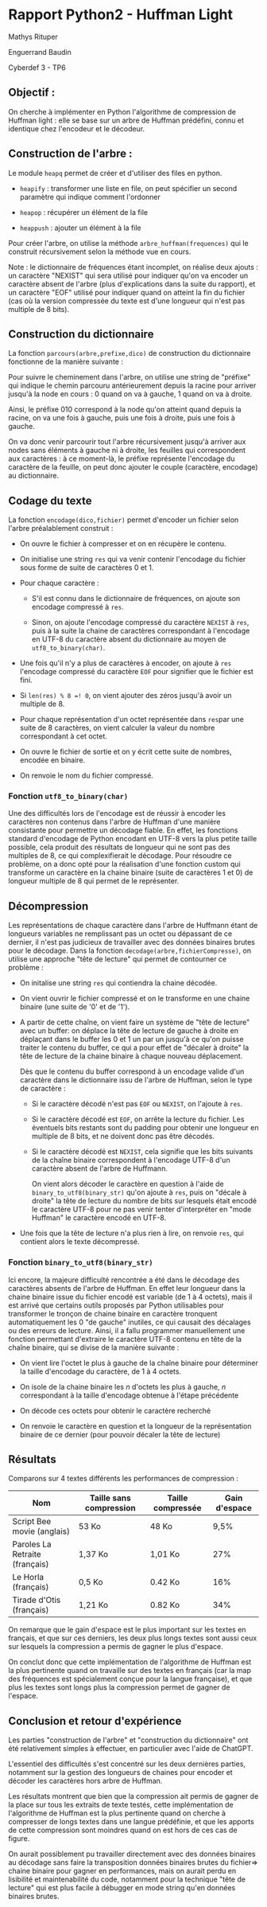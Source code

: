 # Rapport Python2 - Huffman Light

Mathys Rituper

Enguerrand Baudin

Cyberdef 3 - TP6

## Objectif :

On cherche à implémenter en Python l'algorithme de compression de Huffman light : elle se base sur un arbre de Huffman prédéfini, connu et identique chez l'encodeur et le décodeur.

## Construction de l'arbre :

Le module `heapq` permet de créer et d'utiliser des files en python.

- `heapify` : transformer une liste en file, on peut spécifier un second paramètre qui indique comment l'ordonner

- `heapop` : récupérer un élément de la file

- `heappush` : ajouter un élément à la file

Pour créer l'arbre, on utilise la méthode `arbre_huffman(frequences)` qui le construit récursivement selon la méthode vue en cours.

Note : le dictionnaire de fréquences étant incomplet, on réalise deux ajouts : un caractère "NEXIST" qui sera utilisé pour indiquer qu'on va encoder un caractère absent de l'arbre (plus d'explications dans la suite du rapport), et un caractère "EOF" utilisé pour indiquer quand on atteint la fin du fichier (cas où la version compressée du texte est d'une longueur qui n'est pas multiple de 8 bits).

## Construction du dictionnaire

La fonction `parcours(arbre,prefixe,dico)` de construction du dictionnaire fonctionne de la manière suivante :

Pour suivre le cheminement dans l'arbre, on utilise une string de "préfixe" qui indique le chemin parcouru antérieurement depuis la racine pour arriver jusqu'à la node en cours : 0 quand on va à gauche, 1 quand on va à droite. 

Ainsi, le préfixe 010 correspond à la node qu'on atteint quand depuis la racine, on va une fois à gauche, puis une fois à droite, puis une fois à gauche.

On va donc venir parcourir tout l'arbre récursivement jusqu'à arriver aux nodes sans éléments à gauche ni à droite, les feuilles qui correspondent aux caractères : à ce moment-là, le préfixe représente l'encodage du caractère de la feuille, on peut donc ajouter le couple (caractère, encodage) au dictionnaire.

## Codage du texte

La fonction `encodage(dico,fichier)` permet d'encoder un fichier selon l'arbre préalablement construit :

- On ouvre le fichier à compresser et on en récupère le contenu.

- On initialise une string `res` qui va venir contenir l'encodage du fichier sous forme de suite de caractères 0 et 1.

- Pour chaque caractère :
  
  - S'il est connu dans le dictionnaire de fréquences, on ajoute son encodage compressé à `res`.
  
  - Sinon, on ajoute l'encodage compressé du caractère `NEXIST`  à `res`, puis à la suite la chaine de caractères correspondant à l'encodage en UTF-8 du caractère absent du dictionnaire au moyen de `utf8_to_binary(char)`.

- Une fois qu'il n'y a plus de caractères à encoder, on ajoute à `res` l'encodage compressé du caractère `EOF` pour signifier que le fichier est fini.

- Si `len(res) % 8 =! 0`, on vient ajouter des zéros jusqu'à avoir un multiple de 8.

- Pour chaque représentation d'un octet représentée dans `res`par une suite de 8 caractères, on vient calculer la valeur du nombre correspondant à cet octet.

- On ouvre le fichier de sortie et on y écrit cette suite de nombres, encodée en binaire.

- On renvoie le nom du fichier compressé.

### Fonction `utf8_to_binary(char)`

Une des difficultés lors de l'encodage est de réussir à encoder les caractères non contenus dans l'arbre de Huffman d'une manière consistante pour permettre un décodage fiable. En effet, les fonctions standard d'encodage de Python encodant en UTF-8 vers la plus petite taille possible, cela produit des résultats de longueur qui ne sont pas des multiples de 8, ce qui complexifierait le décodage. Pour résoudre ce problème, on a donc opté pour la réalisation d'une fonction custom qui transforme un caractère en la chaine binaire (suite de caractères 1 et 0) de longueur multiple de 8 qui permet de le représenter.

## Décompression

Les représentations de chaque caractère dans l'arbre de Huffmann étant de longueurs variables ne remplissant pas un octet ou dépassant de ce dernier, il n'est pas judicieux de travailler avec des données binaires brutes pour le décodage. Dans la fonction `decodage(arbre,fichierCompresse)`, on utilise une approche "tête de lecture" qui permet de contourner ce problème :

- On initalise une string  `res` qui contiendra la chaine décodée.

- On vient ouvrir le fichier compressé et on le transforme en une chaine binaire (une suite de '0' et de '1').

- A partir de cette chaîne, on vient faire un système de "tête de lecture" avec un buffer: on déplace la tête de lecture de gauche à droite en déplaçant dans le buffer les 0 et 1 un par un jusqu'à ce qu'on puisse traiter le contenu du buffer, ce qui a pour effet de "décaler à droite" la tête de lecture de la chaine binaire à chaque nouveau déplacement.
  
  Dès que le contenu du buffer correspond à un encodage valide d'un caractère dans le dictionnaire issu de l'arbre de Huffman, selon le type de caractère :
  
  - Si le caractère décodé n'est pas `EOF` ou `NEXIST`, on l'ajoute à `res`.
  
  - Si le caractère décodé est `EOF`, on arrête la lecture du fichier. Les éventuels bits restants sont du padding pour obtenir une longueur en multiple de 8 bits, et ne doivent donc pas être décodés.
  
  - Si le caractère décodé est `NEXIST`, cela signifie que les bits suivants de la chaîne binaire correspondent à l'encodage UTF-8 d'un caractère absent de l'arbre de Huffmann.
    
    On vient alors décoder le caractère en question à l'aide de `binary_to_utf8(binary_str)` qu'on ajoute à `res`, puis on "décale à droite" la tête de lecture du nombre de bits sur lesquels était encodé le caractère UTF-8 pour ne pas venir tenter d'interpréter en "mode Huffman" le caractère encodé en UTF-8.

- Une fois que la tête de lecture n'a plus rien à lire, on renvoie `res`, qui contient alors le texte décompressé.

### Fonction `binary_to_utf8(binary_str)`

Ici encore, la majeure difficulté rencontrée a été dans le décodage des caractères absents de l'arbre de Huffman. En effet leur longueur dans la chaine binaire issue du fichier encodé est variable (de 1 à 4 octets), mais il est arrivé que certains outils proposés par Python utilisables pour transformer le tronçon de chaine binaire en caractère tronquent automatiquement les 0 "de gauche" inutiles, ce qui causait des décalages ou des erreurs de lecture. Ainsi, il a fallu programmer manuellement une fonction permettant d'extraire le caractère UTF-8 contenu en tête de la chaîne binaire, qui se divise de la manière suivante :

- On vient lire l'octet le plus à gauche de la chaîne binaire pour déterminer la taille d'encodage du caractère, de 1 à 4 octets.

- On isole de la chaine binaire les $n$ d'octets les plus à gauche, $n$ correspondant à la taille d'encodage obtenue à l'étape précédente

- On décode ces octets pour obtenir le caractère recherché

- On renvoie le caractère en question et la longueur de la représentation binaire de ce dernier (pour pouvoir décaler la tête de lecture)

## Résultats

Comparons sur 4 textes différents les performances de compression :

| Nom                            | Taille sans compression | Taille compressée | Gain d'espace |
|--------------------------------|-------------------------|-------------------|---------------|
| Script Bee movie (anglais)     | 53 Ko                   | 48 Ko                  | 9,5%          |
| Paroles La Retraite (français) | 1,37 Ko                 | 1,01 Ko                  | 27%           |
| Le Horla (français)            | 0,5 Ko                  | 0.42 Ko                  | 16%           |
| Tirade d'Otis (français)       | 1,21 Ko                 | 0.82 Ko                  | 34%           |

On remarque que le gain d'espace est le plus important sur les textes en français, et que sur ces derniers, les deux plus longs textes sont aussi ceux sur lesquels la compression a permis de gagner le plus d'espace.

On conclut donc que cette implémentation de l'algorithme de Huffman est la plus pertinente quand on travaille sur des textes en français (car la map des fréquences est spécialement conçue pour la langue française), et que plus les textes sont longs plus la compression permet de gagner de l'espace.


## Conclusion et retour d'expérience

Les parties "construction de l'arbre" et "construction du dictionnaire" ont été relativement simples à effectuer, en particulier avec l'aide de ChatGPT. 

L'essentiel des difficultés s'est concentré sur les deux dernières parties, notamment sur la gestion des longueurs de chaines pour encoder et décoder les caractères hors arbre de Huffman.

Les résultats montrent que bien que la compression ait permis de gagner de la place sur tous les extraits de texte testés, cette implémentation de l'algorithme de Huffman est la plus pertinente quand on cherche à compresser de longs textes dans une langue prédéfinie, et que les apports de cette compression sont moindres quand on est hors de ces cas de figure.

On aurait possiblement pu travailler directement avec des données binaires au décodage sans faire la transposition données binaires brutes du fichier=> chaine binaire pour gagner en performances, mais on aurait perdu en lisibilité et maintenabilité du code,  notamment pour la technique "tête de lecture" qui est plus facile à débugger en mode string qu'en données binaires brutes.


